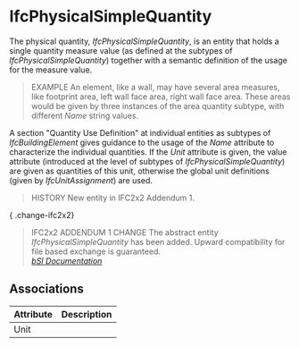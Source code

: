 IfcPhysicalSimpleQuantity
=========================
The physical quantity, _IfcPhysicalSimpleQuantity_, is an entity that holds a
single quantity measure value (as defined at the subtypes of
_IfcPhysicalSimpleQuantity_) together with a semantic definition of the usage
for the measure value.  
  
> EXAMPLE  An element, like a wall, may have several area measures, like
> footprint area, left wall face area, right wall face area. These areas would
> be given by three instances of the area quantity subtype, with different
> _Name_ string values.  
  
A section "Quantity Use Definition" at individual entities as subtypes of
_IfcBuildingElement_ gives guidance to the usage of the _Name_ attribute to
characterize the individual quantities. If the _Unit_ attribute is given, the
value attribute (introduced at the level of subtypes of
_IfcPhysicalSimpleQuantity_) are given as quantities of this unit, otherwise
the global unit definitions (given by _IfcUnitAssignment_) are used.  
  
> HISTORY  New entity in IFC2x2 Addendum 1.  
  
{ .change-ifc2x2}  
> IFC2x2 ADDENDUM 1 CHANGE  The abstract entity _IfcPhysicalSimpleQuantity_
> has been added. Upward compatibility for file based exchange is guaranteed.  
[ _bSI
Documentation_](https://standards.buildingsmart.org/IFC/DEV/IFC4_2/FINAL/HTML/schema/ifcquantityresource/lexical/ifcphysicalsimplequantity.htm)


Associations
------------
| Attribute   | Description   |
|-------------|---------------|
| Unit        |               |

